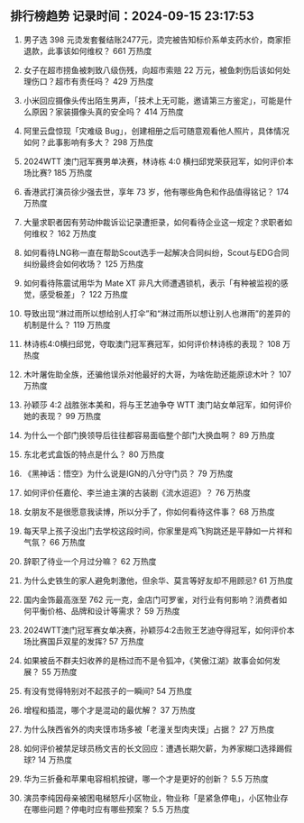 
## 排行榜趋势 记录时间：2024-09-15 23:17:53
  
  1. 男子选 398 元烫发套餐结账2477元，烫完被告知标价系单支药水价，商家拒退款，此事该如何维权？ 661 万热度
    
  2. 女子在超市捞鱼被刺致八级伤残，向超市索赔 22 万元，被鱼刺伤后该如何处理伤口？超市有责任吗？ 429 万热度
    
  3. 小米回应摄像头传出陌生男声，「技术上无可能，邀请第三方鉴定」，可能是什么原因？家装摄像头真的安全吗？ 414 万热度
    
  4. 阿里云盘惊现「灾难级 Bug」，创建相册之后可随意观看他人照片，具体情况如何？此事影响有多大？ 298 万热度
    
  5. 2024WTT 澳门冠军赛男单决赛，林诗栋 4:0 横扫邱党荣获冠军，如何评价本场比赛? 185 万热度
    
  6. 香港武打演员徐少强去世，享年 73 岁，他有哪些角色和作品值得铭记？ 174 万热度
    
  7. 大量求职者因有劳动仲裁诉讼记录遭拒录，如何看待企业这一规定？求职者如何维权？ 162 万热度
    
  8. 如何看待LNG称一直在帮助Scout选手一起解决合同纠纷，Scout与EDG合同纠纷最终会如何收场？ 125 万热度
    
  9. 如何看待陈震试用华为 Mate XT 非凡大师遭遇锁机，表示「有种被监视的感觉，感受极差」？ 122 万热度
    
  10. 导致出现“淋过雨所以想给别人打伞”和“淋过雨所以想让别人也淋雨”的差异的机制是什么？ 119 万热度
    
  11. 林诗栋4:0横扫邱党，夺取澳门冠军赛冠军，如何评价林诗栋的表现？ 108 万热度
    
  12. 木叶屠佐助全族，还骗他误杀对他最好的大哥，为啥佐助还能原谅木叶？ 107 万热度
    
  13. 孙颖莎 4:2 战胜张本美和，将与王艺迪争夺 WTT 澳门站女单冠军，如何评价她的表现？ 99 万热度
    
  14. 为什么一个部门换领导后往往都容易面临整个部门大换血啊？ 89 万热度
    
  15. 东北老式盒饭的特点是什么？ 80 万热度
    
  16. 《黑神话：悟空》为什么说是IGN的八分守门员？ 79 万热度
    
  17. 如何评价任嘉伦、李兰迪主演的古装剧《流水迢迢》？ 76 万热度
    
  18. 女朋友不是很愿意我读博，所以分手了，你如何看待这件事？ 68 万热度
    
  19. 每天早上孩子没出门去学校这段时间，你家里是鸡飞狗跳还是平静如一片祥和气氛？ 66 万热度
    
  20. 辞职了待业一个月过分嘛？ 62 万热度
    
  21. 为什么史铁生的家人避免刺激他，但余华、莫言等好友却不用顾忌? 61 万热度
    
  22. 国内金饰最高涨至 762 元一克，金店门可罗雀，对行业有何影响？消费者如何平衡价格、品牌和设计等需求？ 59 万热度
    
  23. 2024WTT澳门冠军赛女单决赛，孙颖莎4:2击败王艺迪夺得冠军，如何评价本场比赛国乒双星的发挥? 57 万热度
    
  24. 如果被岳不群夫妇收养的是杨过而不是令狐冲，《笑傲江湖》故事会如何发展？ 55 万热度
    
  25. 有没有觉得特别对不起孩子的一瞬间? 54 万热度
    
  26. 增程和插混，哪个才是混动的最优解？ 37 万热度
    
  27. 为什么陕西省外的肉夹馍市场多被「老潼关型肉夹馍」占据？ 27 万热度
    
  28. 如何评价被禁足球员杨文吉的长文回应：遭遇长期欠薪，为养家糊口选择踢假球? 14 万热度
    
  29. 华为三折叠和苹果电容相机按键，哪一个才是更好的创新？ 5.5 万热度
    
  30. 演员李纯因母亲被困电梯怒斥小区物业，物业称「是紧急停电」，小区物业存在哪些问题？停电时应有哪些预案？ 5.5 万热度
    